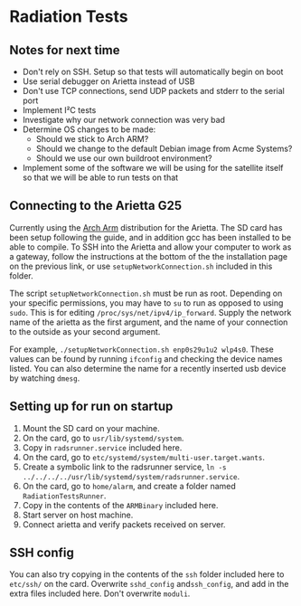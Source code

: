 # Radiation Tests

## Notes for next time
- Don't rely on SSH. Setup so that tests will automatically begin on boot
- Use serial debugger on Arietta instead of USB
- Don't use TCP connections, send UDP packets and stderr to the serial port
- Implement I²C tests
- Investigate why our network connection was very bad
- Determine OS changes to be made:
  * Should we stick to Arch ARM?
  * Should we change to the default Debian image from Acme Systems?
  * Should we use our own buildroot environment?
- Implement some of the software we will be using for the satellite itself so that we will be able to run tests on that

## Connecting to the Arietta G25
Currently using the [Arch Arm](https://archlinuxarm.org/platforms/armv5/arietta-g25) distribution for the Arietta.
The SD card has been setup following the guide, and in addition gcc has been installed to be able to compile.
To SSH into the Arietta and allow your computer to work as a gateway, follow the instructions at the bottom of the the installation page on the previous link, or use `setupNetworkConnection.sh` included in this folder.

The script `setupNetworkConnection.sh` must be run as root. Depending on your specific permissions, you may have to `su` to run as opposed to using `sudo`. This is for editing `/proc/sys/net/ipv4/ip_forward`. Supply the network name of the arietta as the first argument, and the name of your connection to the outside as your second argument.

For example, `./setupNetworkConnection.sh enp0s29u1u2 wlp4s0`. These values can be found by running `ifconfig` and checking the device names listed. You can also determine the name for a recently inserted usb device by watching `dmesg`.

## Setting up for run on startup

1. Mount the SD card on your machine.
2. On the card, go to `usr/lib/systemd/system`.
3. Copy in `radsrunner.service` included here.
4. On the card, go to `etc/systemd/system/multi-user.target.wants`.
5. Create a symbolic link to the radsrunner service, `ln -s ../../../../usr/lib/systemd/system/radsrunner.service`.
6. On the card, go to `home/alarm`, and create a folder named `RadiationTestsRunner`.
7. Copy in the contents of the `ARMBinary` included here.
8. Start server on host machine.
9. Connect arietta and verify packets received on server.

## SSH config
You can also try copying in the contents of the `ssh` folder included here to `etc/ssh/` on the card. Overwrite `sshd_config` and`ssh_config`, and add in the extra files included here. Don't overwrite `moduli`.
